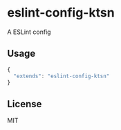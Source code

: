 # eslint-config-ktsn

A ESLint config

## Usage

```js
{
  "extends": "eslint-config-ktsn"
}
```

## License

MIT

